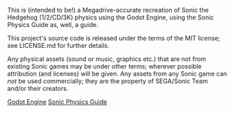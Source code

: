 This is (intended to be!) a Megadrive-accurate recreation of Sonic the Hedgehog (1/2/CD/3K) physics using the Godot Engine, using the Sonic Physics Guide as, well, a guide.

This project's source code is released under the terms of the MIT license; see LICENSE.md for further details.

Any physical assets (sound or music, graphics etc.) that are not from existing Sonic games may be under other terms; wherever possible attribution (and licenses) will be given. Any assets from any Sonic game can *not* be used commercially; they are the property of SEGA/Sonic Team and/or their creators.

[Godot Engine](https://godotengine.org/)
[Sonic Physics Guide](http://info.sonicretro.org/Sonic_Physics_Guide)
